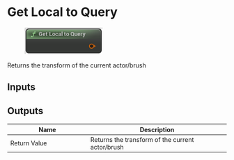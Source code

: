 # Get Local to Query

<div align="left" data-full-width="false"><figure><img src="../../../.gitbook/assets/get_local_to_query.png" alt=""><figcaption></figcaption></figure></div>

Returns the transform of the current actor/brush

## Inputs

## Outputs

<table><thead><tr><th width="170">Name</th><th>Description</th></tr></thead><tbody><tr><td>Return Value</td><td>Returns the transform of the current actor/brush</td></tr></tbody></table>
